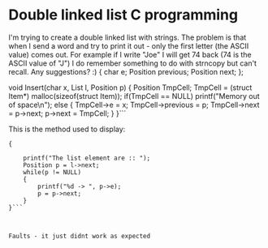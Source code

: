 
# Double linked list C programming

I'm trying to create a double linked list with strings. The problem is that when I send a word and try to print it out - only the first letter (the ASCII value) comes out. For example if I write "Joe" I will get 74 back (74 is the ASCII value of "J")
I do remember something to do with strncopy but can't recall. Any suggestions? :)
{
    char e;
    Position previous;
    Position next;
};
 
void Insert(char x, List l, Position p)
{
    Position TmpCell;
    TmpCell = (struct Item*) malloc(sizeof(struct Item));
    if(TmpCell == NULL)
        printf("Memory out of space\n");
    else
    {
        TmpCell->e = x;
        TmpCell->previous = p;
        TmpCell->next = p->next;
        p->next = TmpCell;
    }
}```




This is the method used to display: 

```void Display(List l)
{

    printf("The list element are :: ");
    Position p = l->next;
    while(p != NULL)
    {
        printf("%d -> ", p->e);
        p = p->next;
    }
}```



Faults - it just didnt work as expected


        